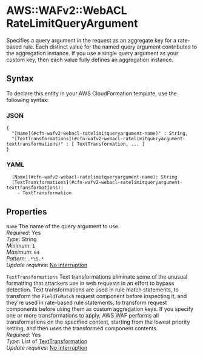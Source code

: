 # AWS::WAFv2::WebACL RateLimitQueryArgument<a name="aws-properties-wafv2-webacl-ratelimitqueryargument"></a>

Specifies a query argument in the request as an aggregate key for a rate\-based rule\. Each distinct value for the named query argument contributes to the aggregation instance\. If you use a single query argument as your custom key, then each value fully defines an aggregation instance\. 

## Syntax<a name="aws-properties-wafv2-webacl-ratelimitqueryargument-syntax"></a>

To declare this entity in your AWS CloudFormation template, use the following syntax:

### JSON<a name="aws-properties-wafv2-webacl-ratelimitqueryargument-syntax.json"></a>

```
{
  "[Name](#cfn-wafv2-webacl-ratelimitqueryargument-name)" : String,
  "[TextTransformations](#cfn-wafv2-webacl-ratelimitqueryargument-texttransformations)" : [ TextTransformation, ... ]
}
```

### YAML<a name="aws-properties-wafv2-webacl-ratelimitqueryargument-syntax.yaml"></a>

```
  [Name](#cfn-wafv2-webacl-ratelimitqueryargument-name): String
  [TextTransformations](#cfn-wafv2-webacl-ratelimitqueryargument-texttransformations): 
    - TextTransformation
```

## Properties<a name="aws-properties-wafv2-webacl-ratelimitqueryargument-properties"></a>

`Name`  <a name="cfn-wafv2-webacl-ratelimitqueryargument-name"></a>
The name of the query argument to use\.   
*Required*: Yes  
*Type*: String  
*Minimum*: `1`  
*Maximum*: `64`  
*Pattern*: `.*\S.*`  
*Update requires*: [No interruption](https://docs.aws.amazon.com/AWSCloudFormation/latest/UserGuide/using-cfn-updating-stacks-update-behaviors.html#update-no-interrupt)

`TextTransformations`  <a name="cfn-wafv2-webacl-ratelimitqueryargument-texttransformations"></a>
Text transformations eliminate some of the unusual formatting that attackers use in web requests in an effort to bypass detection\. Text transformations are used in rule match statements, to transform the `FieldToMatch` request component before inspecting it, and they're used in rate\-based rule statements, to transform request components before using them as custom aggregation keys\. If you specify one or more transformations to apply, AWS WAF performs all transformations on the specified content, starting from the lowest priority setting, and then uses the transformed component contents\.   
*Required*: Yes  
*Type*: List of [TextTransformation](aws-properties-wafv2-webacl-texttransformation.md)  
*Update requires*: [No interruption](https://docs.aws.amazon.com/AWSCloudFormation/latest/UserGuide/using-cfn-updating-stacks-update-behaviors.html#update-no-interrupt)